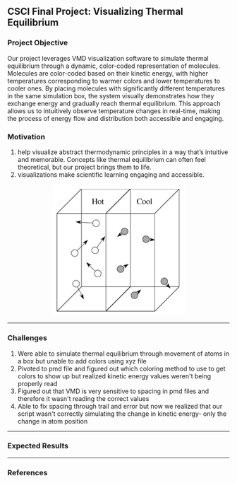 ## CSCI Final Project: Visualizing Thermal Equilibrium

### Project Objective
Our project leverages VMD visualization software to simulate thermal equilibrium through a dynamic, color-coded representation of molecules. Molecules are color-coded based on their kinetic energy, with higher temperatures corresponding to warmer colors and lower temperatures to cooler ones. By placing molecules with significantly different temperatures in the same simulation box, the system visually demonstrates how they exchange energy and gradually reach thermal equilibrium. This approach allows us to intuitively observe temperature changes in real-time, making the process of energy flow and distribution both accessible and engaging.

### Motivation
1. help visualize abstract thermodynamic principles in a way that’s intuitive and memorable. Concepts like thermal equilibrium can often feel theoretical, but our project brings them to life.
2. visualizations make scientific learning engaging and accessible.

<div align="center">
  <img src="images/equilibrium.png" alt="Example Image" width="300">
</div>

---
### Challenges
1. Were able to simulate thermal equilibrium through movement of atoms in a box but unable to add colors using xyz file
2. Pivoted to pmd file and figured out which coloring method to use to get colors to show up but realized kinetic energy values weren't being properly read
3. Figured out that VMD is very sensitive to spacing in pmd files and therefore it wasn't reading the correct values
4. Able to fix spacing through trail and error but now we realized that our script wasn't correctly simulating the change in kinetic energy- only the change in atom position

---
### Expected Results

---
### References
